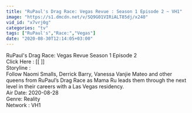 ```yaml
---
title: "RuPaul's Drag Race: Vegas Revue : Season 1 Episode 2 ~ VH1"
image: "https://s1.dmcdn.net/v/SQ9G01VIRiALT85dj/x240"
vid_id: "x7vrj0g"
categories: "tv"
tags: ["RuPaul's","Race:","Vegas"]
date: "2020-08-30T12:14:05+03:00"
---
```

RuPaul's Drag Race: Vegas Revue Season 1 Episode 2  <br>Click Here : [[  ]]  <br>Storyline :  <br>Follow Naomi Smalls, Derrick Barry, Vanessa Vanjie Mateo and other queens from RuPaul’s Drag Race as Mama Ru leads them through the next level in their careers with a Las Vegas residency.  <br>Air Date: 2020-08-28  <br>Genre: Reality  <br>Network : VH1
